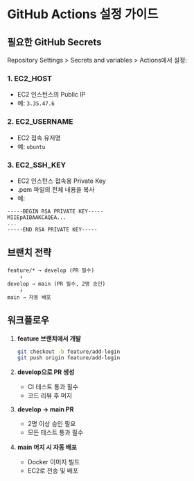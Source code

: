 # GitHub Actions 설정 가이드

## 필요한 GitHub Secrets

Repository Settings > Secrets and variables > Actions에서 설정:

### 1. EC2_HOST
- EC2 인스턴스의 Public IP
- 예: `3.35.47.6`

### 2. EC2_USERNAME
- EC2 접속 유저명
- 예: `ubuntu`

### 3. EC2_SSH_KEY
- EC2 인스턴스 접속용 Private Key
- .pem 파일의 전체 내용을 복사
- 예:
```
-----BEGIN RSA PRIVATE KEY-----
MIIEpAIBAAKCAQEA...
...
-----END RSA PRIVATE KEY-----
```

## 브랜치 전략

```
feature/* → develop (PR 필수)
    ↓
develop → main (PR 필수, 2명 승인)
    ↓
main → 자동 배포
```

## 워크플로우

1. **feature 브랜치에서 개발**
   ```bash
   git checkout -b feature/add-login
   git push origin feature/add-login
   ```

2. **develop으로 PR 생성**
   - CI 테스트 통과 필수
   - 코드 리뷰 후 머지

3. **develop → main PR**
   - 2명 이상 승인 필요
   - 모든 테스트 통과 필수

4. **main 머지 시 자동 배포**
   - Docker 이미지 빌드
   - EC2로 전송 및 배포
